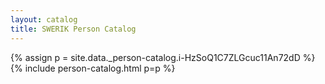 ```yaml
---
layout: catalog
title: SWERIK Person Catalog
---
```

{% assign p = site.data._person-catalog.i-HzSoQ1C7ZLGcuc11An72dD %}
{% include person-catalog.html p=p %}

